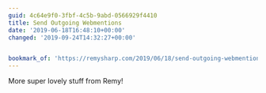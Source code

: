 ```yaml
---
guid: 4c64e9f0-3fbf-4c5b-9abd-0566929f4410
title: Send Outgoing Webmentions
date: '2019-06-18T16:48:10+00:00'
changed: '2019-09-24T14:32:27+00:00'


bookmark_of: 'https://remysharp.com/2019/06/18/send-outgoing-webmentions'
---
```


More super lovely stuff from Remy! 

